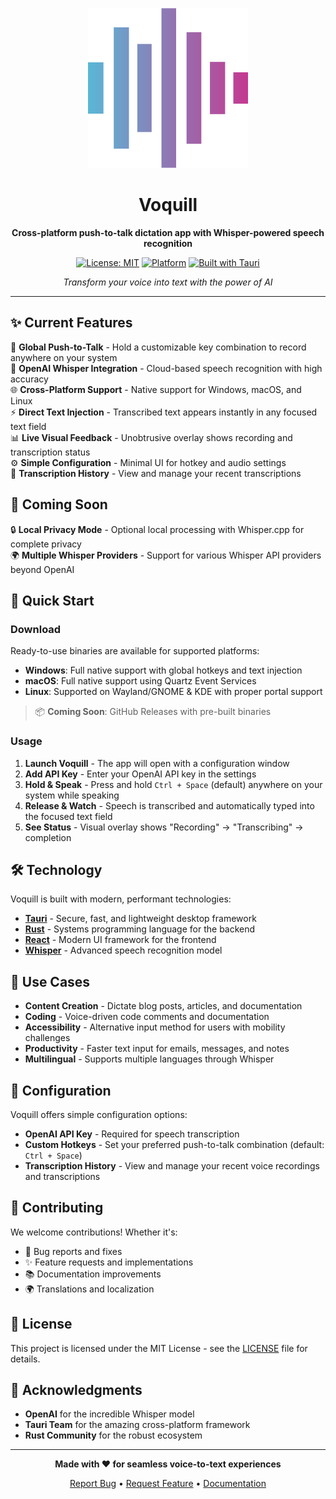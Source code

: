 <div align="center">

![Voquill Logo](rust/icons/icon-256x256.png)

# Voquill

**Cross-platform push-to-talk dictation app with Whisper-powered speech recognition**

[![License: MIT](https://img.shields.io/badge/License-MIT-yellow.svg)](https://opensource.org/licenses/MIT)
[![Platform](https://img.shields.io/badge/platform-Windows%20%7C%20macOS%20%7C%20Linux-lightgrey)](https://github.com/jackbrumley/voquill)
[![Built with Tauri](https://img.shields.io/badge/built%20with-Tauri-24C8DB)](https://tauri.app/)

*Transform your voice into text with the power of AI*

</div>

---

## ✨ Current Features

🎤 **Global Push-to-Talk** - Hold a customizable key combination to record anywhere on your system  
🧠 **OpenAI Whisper Integration** - Cloud-based speech recognition with high accuracy  
🌐 **Cross-Platform Support** - Native support for Windows, macOS, and Linux  
⚡ **Direct Text Injection** - Transcribed text appears instantly in any focused text field  
📊 **Live Visual Feedback** - Unobtrusive overlay shows recording and transcription status  
⚙️ **Simple Configuration** - Minimal UI for hotkey and audio settings  
📝 **Transcription History** - View and manage your recent transcriptions  

## 🚧 Coming Soon

🔒 **Local Privacy Mode** - Optional local processing with Whisper.cpp for complete privacy  
🌍 **Multiple Whisper Providers** - Support for various Whisper API providers beyond OpenAI  

## 🚀 Quick Start

### Download

Ready-to-use binaries are available for supported platforms:

- **Windows**: Full native support with global hotkeys and text injection
- **macOS**: Full native support using Quartz Event Services  
- **Linux**: Supported on Wayland/GNOME & KDE with proper portal support

> 📦 **Coming Soon**: GitHub Releases with pre-built binaries

### Usage

1. **Launch Voquill** - The app will open with a configuration window
2. **Add API Key** - Enter your OpenAI API key in the settings
3. **Hold & Speak** - Press and hold `Ctrl + Space` (default) anywhere on your system while speaking
4. **Release & Watch** - Speech is transcribed and automatically typed into the focused text field
5. **See Status** - Visual overlay shows "Recording" → "Transcribing" → completion

## 🛠️ Technology

Voquill is built with modern, performant technologies:

- **[Tauri](https://tauri.app/)** - Secure, fast, and lightweight desktop framework
- **[Rust](https://www.rust-lang.org/)** - Systems programming language for the backend
- **[React](https://reactjs.org/)** - Modern UI framework for the frontend
- **[Whisper](https://openai.com/research/whisper)** - Advanced speech recognition model

## 🎯 Use Cases

- **Content Creation** - Dictate blog posts, articles, and documentation
- **Coding** - Voice-driven code comments and documentation
- **Accessibility** - Alternative input method for users with mobility challenges
- **Productivity** - Faster text input for emails, messages, and notes
- **Multilingual** - Supports multiple languages through Whisper

## 🔧 Configuration

Voquill offers simple configuration options:

- **OpenAI API Key** - Required for speech transcription
- **Custom Hotkeys** - Set your preferred push-to-talk combination (default: `Ctrl + Space`)
- **Transcription History** - View and manage your recent voice recordings and transcriptions

## 🤝 Contributing

We welcome contributions! Whether it's:

- 🐛 Bug reports and fixes
- ✨ Feature requests and implementations
- 📚 Documentation improvements
- 🌍 Translations and localization

## 📄 License

This project is licensed under the MIT License - see the [LICENSE](LICENSE) file for details.

## 🙏 Acknowledgments

- **OpenAI** for the incredible Whisper model
- **Tauri Team** for the amazing cross-platform framework
- **Rust Community** for the robust ecosystem

---

<div align="center">

**Made with ❤️ for seamless voice-to-text experiences**

[Report Bug](https://github.com/jackbrumley/voquill/issues) • [Request Feature](https://github.com/jackbrumley/voquill/issues) • [Documentation](rust/README.md)

</div>
